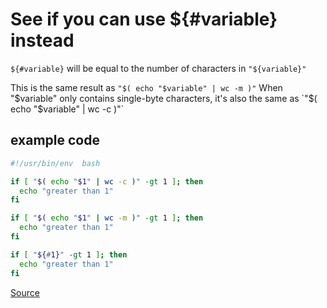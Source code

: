 # See if you can use ${#variable} instead

`${#variable}` will be equal to the number of characters in `"${variable}"`

This is the same result as `"$( echo "$variable" | wc -m )"`
When "$variable" only contains single-byte characters, it's also the same as `"$( echo "$variable" | wc -c )"`

## example code

``` bash
#!/usr/bin/env  bash

if [ "$( echo "$1" | wc -c )" -gt 1 ]; then
  echo "greater than 1"
fi

if [ "$( echo "$1" | wc -m )" -gt 1 ]; then
  echo "greater than 1"
fi

if [ "${#1}" -gt 1 ]; then
  echo "greater than 1"
fi
```
[Source](https://github.com/koalaman/shellcheck/wiki/SC2000)


